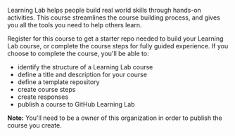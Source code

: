 Learning Lab helps people build real world skills through hands-on activities. This course streamlines the course building process, and gives you all the tools you need to help others learn. 

Register for this course to get a starter repo needed to build your Learning Lab course, or complete the course steps for fully guided experience. If you choose to complete the course, you'll be able to:
- identify the structure of a Learning Lab course
- define a title and description for your course
- define a template repository
- create course steps
- create responses
- publish a course to GitHub Learning Lab

**Note:** You'll need to be a owner of this organization in order to publish the course you create.
